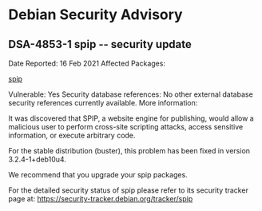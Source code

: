 
Debian Security Advisory
========================


DSA-4853-1 spip -- security update
----------------------------------



Date Reported:
16 Feb 2021
Affected Packages:

[spip](https://packages.debian.org/src:spip)

Vulnerable:
Yes
Security database references:
No other external database security references currently available.
More information:

It was discovered that SPIP, a website engine for publishing, would
allow a malicious user to perform cross-site scripting attacks, access
sensitive information, or execute arbitrary code.


For the stable distribution (buster), this problem has been fixed in
version 3.2.4-1+deb10u4.


We recommend that you upgrade your spip packages.


For the detailed security status of spip please refer to
its security tracker page at:
<https://security-tracker.debian.org/tracker/spip>





